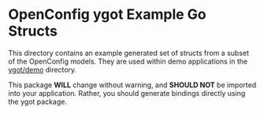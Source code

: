 # OpenConfig ygot Example Go Structs

This directory contains an example generated set of structs from a subset of the
OpenConfig models. They are used within demo applications in the
[ygot/demo](https://github.com/openconfig/ygot/tree/master/demo) directory.

This package **WILL** change without warning, and **SHOULD NOT** be imported
into your application. Rather, you should generate bindings directly using the
ygot package.
